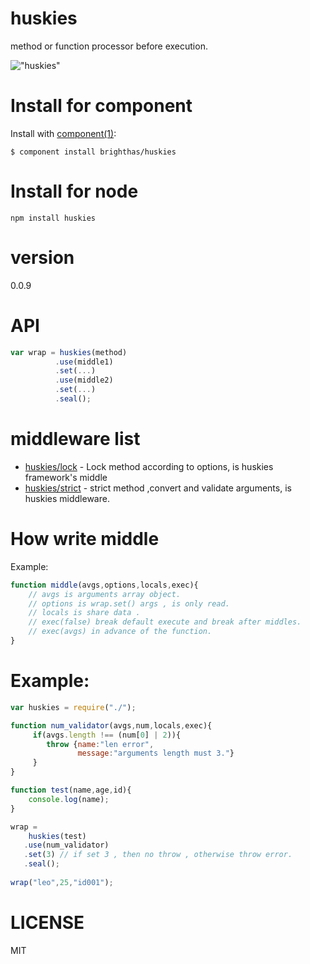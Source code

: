 huskies
=======
method or function processor before execution.

!["huskies"](http://images4.fanpop.com/image/photos/17400000/Siberian-Huskies-dogs-17473305-500-375.jpg)

Install for component
=====================
  
  Install with [component(1)](http://component.io):

    $ component install brighthas/huskies

Install for node
==================

    npm install huskies

version
=======
0.0.9
    
API
===
```javascript
var wrap = huskies(method)
          .use(middle1)
          .set(...)
          .use(middle2)
          .set(...)
          .seal();
```          

middleware list
================
* [huskies/lock](https://github.com/huskies/lock) - Lock method according to options, is huskies framework's middle
* [huskies/strict](https://github.com/huskies/strict) - strict method ,convert and validate arguments, is huskies middleware.

How write middle
=================

Example:

```javascript
function middle(avgs,options,locals,exec){
    // avgs is arguments array object.
    // options is wrap.set() args , is only read.
    // locals is share data .
    // exec(false) break default execute and break after middles.
    // exec(avgs) in advance of the function.
}
```

Example:
========
```javascript
var huskies = require("./");

function num_validator(avgs,num,locals,exec){
     if(avgs.length !== (num[0] | 2)){
        throw {name:"len error",
               message:"arguments length must 3."}
     }
}

function test(name,age,id){
    console.log(name);
}

wrap = 
    huskies(test)
   .use(num_validator)
   .set(3) // if set 3 , then no throw , otherwise throw error.
   .seal();
   
wrap("leo",25,"id001");
```

LICENSE
=======
MIT
